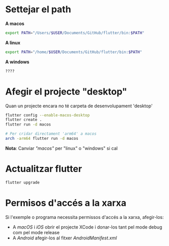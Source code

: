 # Settejar el path

**A macos**
```bash
export PATH="/Users/$USER/Documents/GitHub/flutter/bin:$PATH"
```

**A linux**
```bash
export PATH="/home/$USER/Documents/GitHub/flutter/bin:$PATH"
```

**A windows**
```bash
????
```

# Afegir el projecte "desktop"

Quan un projecte encara no té carpeta de desenvolupament 'desktop'

```bash
flutter config --enable-macos-desktop
flutter create .
flutter run -d macos

# Per cridar directament 'arm64' a macos
arch -arm64 flutter run -d macos
```

**Nota**: Canviar *"macos"* per "linux" o "windows" si cal

# Actualitzar flutter
```bash
flutter upgrade
```

# Permisos d'accés a la xarxa

Si l'exemple o programa necessita permissos d'accés a la xarxa, afegir-los:

- A *macOS* i *iOS* obrir el projecte XCode i donar-los tant pel mode debug com pel mode release
- A *Android* afegir-los al fitxer *AndroidManifest.xml*